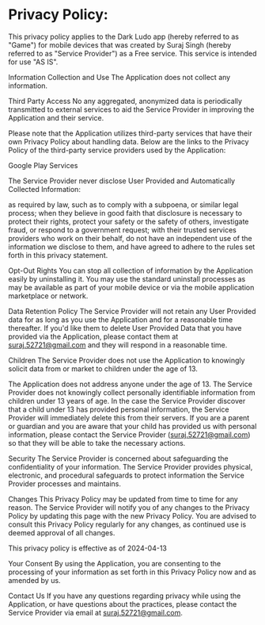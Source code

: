 # Privacy Policy: 
This privacy policy applies to the Dark Ludo app (hereby referred to as "Game") for mobile devices that was created by Suraj Singh (hereby referred to as "Service Provider") as a Free service. This service is intended for use "AS IS".


Information Collection and Use
The Application does not collect any information.


Third Party Access
No any aggregated, anonymized data is periodically transmitted to external services to aid the Service Provider in improving the Application and their service. 

Please note that the Application utilizes third-party services that have their own Privacy Policy about handling data. Below are the links to the Privacy Policy of the third-party service providers used by the Application:

Google Play Services

The Service Provider never disclose User Provided and Automatically Collected Information:

as required by law, such as to comply with a subpoena, or similar legal process;
when they believe in good faith that disclosure is necessary to protect their rights, protect your safety or the safety of others, investigate fraud, or respond to a government request;
with their trusted services providers who work on their behalf, do not have an independent use of the information we disclose to them, and have agreed to adhere to the rules set forth in this privacy statement.

Opt-Out Rights
You can stop all collection of information by the Application easily by uninstalling it. You may use the standard uninstall processes as may be available as part of your mobile device or via the mobile application marketplace or network.


Data Retention Policy
The Service Provider will not retain any User Provided data for as long as you use the Application and for a reasonable time thereafter. If you'd like them to delete User Provided Data that you have provided via the Application, please contact them at suraj.52721@gmail.com and they will respond in a reasonable time.


Children
The Service Provider does not use the Application to knowingly solicit data from or market to children under the age of 13.


The Application does not address anyone under the age of 13. The Service Provider does not knowingly collect personally identifiable information from children under 13 years of age. In the case the Service Provider discover that a child under 13 has provided personal information, the Service Provider will immediately delete this from their servers. If you are a parent or guardian and you are aware that your child has provided us with personal information, please contact the Service Provider (suraj.52721@gmail.com) so that they will be able to take the necessary actions.


Security
The Service Provider is concerned about safeguarding the confidentiality of your information. The Service Provider provides physical, electronic, and procedural safeguards to protect information the Service Provider processes and maintains.


Changes
This Privacy Policy may be updated from time to time for any reason. The Service Provider will notify you of any changes to the Privacy Policy by updating this page with the new Privacy Policy. You are advised to consult this Privacy Policy regularly for any changes, as continued use is deemed approval of all changes.


This privacy policy is effective as of 2024-04-13


Your Consent
By using the Application, you are consenting to the processing of your information as set forth in this Privacy Policy now and as amended by us.


Contact Us
If you have any questions regarding privacy while using the Application, or have questions about the practices, please contact the Service Provider via email at suraj.52721@gmail.com.

